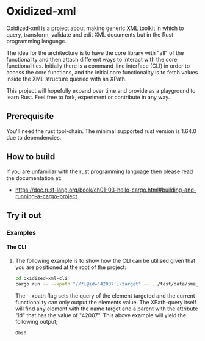 # Oxidized-xml

Oxidized-xml is a project about making generic XML toolkit in which to query, transform, validate and edit 
XML documents but in the Rust programming language. 

The idea for the architecture is to have the core library with "all" of the functionality and then attach different ways to interact with the 
core functionalities. Initially there is a command-line interface (CLI) in order to access the core functions,
and the initial core functionality is to fetch values inside the XML structure queried with an XPath. 

This project will hopefully expand over time and provide as a playground to learn Rust. 
Feel free to fork, experiment or contribute in any way.

## Prerequisite
You'll need the rust tool-chain. 
The minimal supported rust version is 1.64.0 due to dependencies.

## How to build
If you are unfamiliar with the rust programming language then please read the documentation at:
* https://doc.rust-lang.org/book/ch01-03-hello-cargo.html#building-and-running-a-cargo-project

## Try it out
### Examples
#### The CLI
1. The following example is to show how the CLI can be utilised given that you are positioned at the root of the project:
    ```bash
   cd oxidized-xml-cli
   cargo run -- --xpath "//*[@id='42007']/target" -- ../test/data/sma_gentext.xml
    ```
    The --xpath flag sets the query of the element targeted and the current functionality can only output the elements value.
    The XPath-query itself will find any element with the name target and a parent with the attribute "id" 
    that has the value of "42007". 
    This above example will yield the following output;
    ```
    Obs!
    ```
    
    
